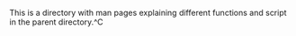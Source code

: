 This is a directory with man pages explaining different functions and script in the parent directory.^C
